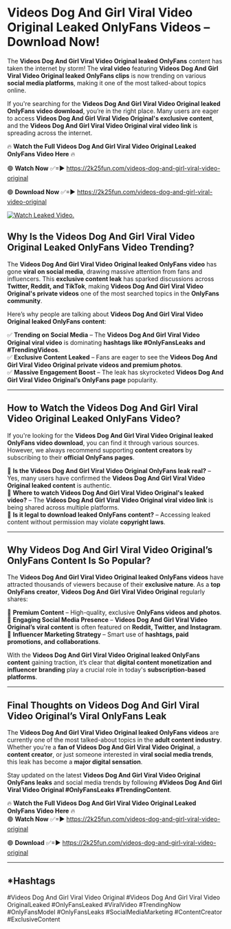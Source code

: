 # Videos Dog And Girl Viral Video Original Leaked OnlyFans Videos – Download Now!

The **Videos Dog And Girl Viral Video Original leaked OnlyFans** content has taken the internet by storm! The **viral video** featuring **Videos Dog And Girl Viral Video Original leaked OnlyFans clips** is now trending on various **social media platforms**, making it one of the most talked-about topics online.  

If you're searching for the **Videos Dog And Girl Viral Video Original leaked OnlyFans video download**, you’re in the right place. Many users are eager to access **Videos Dog And Girl Viral Video Original's exclusive content**, and the **Videos Dog And Girl Viral Video Original viral video link** is spreading across the internet.  

🔥 **Watch the Full Videos Dog And Girl Viral Video Original Leaked OnlyFans Video Here** 🔥  

🟢 **Watch Now** ✅=► https://2k25fun.com/videos-dog-and-girl-viral-video-original

🟢 **Download Now** ✅=► https://2k25fun.com/videos-dog-and-girl-viral-video-original

[![Watch Leaked Video.](https://miro.medium.com/v2/resize:fit:828/format:webp/1*cilzJN44JGOrTw9NJCrNHA.gif "Watch Leaked Video")](https://2k25fun.com/videos-dog-and-girl-viral-video-original)

## **Why Is the Videos Dog And Girl Viral Video Original Leaked OnlyFans Video Trending?**  

The **Videos Dog And Girl Viral Video Original leaked OnlyFans video** has gone **viral on social media**, drawing massive attention from fans and influencers. This **exclusive content leak** has sparked discussions across **Twitter, Reddit, and TikTok**, making **Videos Dog And Girl Viral Video Original's private videos** one of the most searched topics in the **OnlyFans community**.  

Here’s why people are talking about **Videos Dog And Girl Viral Video Original leaked OnlyFans content**:  

✅ **Trending on Social Media** – The **Videos Dog And Girl Viral Video Original viral video** is dominating **hashtags like #OnlyFansLeaks and #TrendingVideos**.  
✅ **Exclusive Content Leaked** – Fans are eager to see the **Videos Dog And Girl Viral Video Original private videos and premium photos**.  
✅ **Massive Engagement Boost** – The leak has skyrocketed **Videos Dog And Girl Viral Video Original’s OnlyFans page** popularity.  

---

## **How to Watch the Videos Dog And Girl Viral Video Original Leaked OnlyFans Video?**  

If you're looking for the **Videos Dog And Girl Viral Video Original leaked OnlyFans video download**, you can find it through various sources. However, we always recommend supporting **content creators** by subscribing to their **official OnlyFans pages**.  

🔹 **Is the Videos Dog And Girl Viral Video Original OnlyFans leak real?** – Yes, many users have confirmed the **Videos Dog And Girl Viral Video Original leaked content** is authentic.  
🔹 **Where to watch Videos Dog And Girl Viral Video Original's leaked video?** – The **Videos Dog And Girl Viral Video Original viral video link** is being shared across multiple platforms.  
🔹 **Is it legal to download leaked OnlyFans content?** – Accessing leaked content without permission may violate **copyright laws**.  

---

## **Why Videos Dog And Girl Viral Video Original’s OnlyFans Content Is So Popular?**  

The **Videos Dog And Girl Viral Video Original leaked OnlyFans videos** have attracted thousands of viewers because of their **exclusive nature**. As a **top OnlyFans creator**, **Videos Dog And Girl Viral Video Original** regularly shares:  

📌 **Premium Content** – High-quality, exclusive **OnlyFans videos and photos**.  
📌 **Engaging Social Media Presence** – **Videos Dog And Girl Viral Video Original’s viral content** is often featured on **Reddit, Twitter, and Instagram**.  
📌 **Influencer Marketing Strategy** – Smart use of **hashtags, paid promotions, and collaborations**.  

With the **Videos Dog And Girl Viral Video Original leaked OnlyFans content** gaining traction, it’s clear that **digital content monetization and influencer branding** play a crucial role in today's **subscription-based platforms**.  

---

## **Final Thoughts on Videos Dog And Girl Viral Video Original’s Viral OnlyFans Leak**  

The **Videos Dog And Girl Viral Video Original leaked OnlyFans videos** are currently one of the most talked-about topics in the **adult content industry**. Whether you're a **fan of Videos Dog And Girl Viral Video Original**, a **content creator**, or just someone interested in **viral social media trends**, this leak has become a **major digital sensation**.  

Stay updated on the latest **Videos Dog And Girl Viral Video Original OnlyFans leaks** and social media trends by following **#Videos Dog And Girl Viral Video Original #OnlyFansLeaks #TrendingContent**.  

🔥 **Watch the Full Videos Dog And Girl Viral Video Original Leaked OnlyFans Video Here** 🔥  
🟢 **Watch Now** ✅=► https://2k25fun.com/videos-dog-and-girl-viral-video-original

🟢 **Download** ✅=► https://2k25fun.com/videos-dog-and-girl-viral-video-original

---

## *Hashtags
#Videos Dog And Girl Viral Video Original #Videos Dog And Girl Viral Video OriginalLeaked #OnlyFansLeaked #ViralVideo #TrendingNow #OnlyFansModel #OnlyFansLeaks #SocialMediaMarketing #ContentCreator #ExclusiveContent  